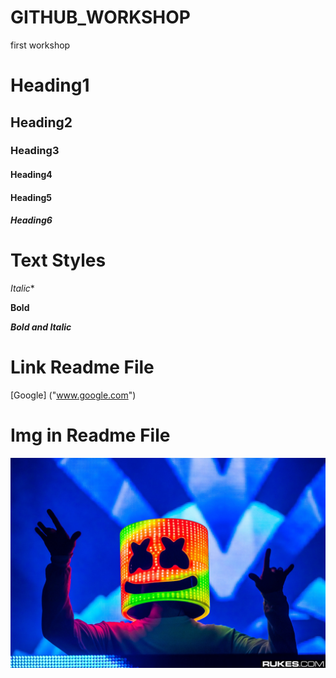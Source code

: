 # GITHUB_WORKSHOP
first workshop


# Heading1
## Heading2
### Heading3
#### Heading4
#### Heading5
##### Heading6


# Text Styles

*Italic**

**Bold**

***Bold and Italic***

# Link Readme File

[Google] ("www.google.com")
# Img in Readme File
![marshmello](marsh.jpg)
